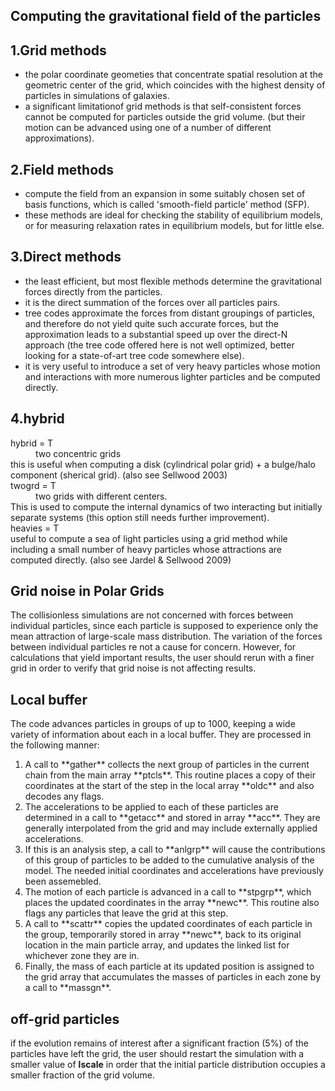 ## Computing the gravitational field of the particles  

1.Grid methods
----
* the polar coordinate geometies that concentrate spatial resolution at the geometric center of the grid, which coincides with the highest density of particles in simulations of galaxies.  
* a significant limitationof grid methods is that self-consistent forces cannot be computed for particles outside the grid volume. (but their motion can be advanced using one of a number of different approximations).  

2.Field methods
----
* compute the field from an expansion in some suitably chosen set of basis functions, which is called 'smooth-field particle' method (SFP).  
* these methods are ideal for checking the stability of equilibrium models, or for measuring relaxation rates in equilibrium models, but for little else.

3.Direct methods
----
* the least efficient, but most flexible methods determine the gravitational forces directly from the particles.  
* it is the direct summation of the forces over all particles pairs.
* tree codes approximate the forces from distant groupings of particles, and therefore do not yield quite such accurate forces, but the approximation leads to a substantial speed up over the direct-N approach (the tree code offered here is not well optimized, better looking for a state-of-art tree code somewhere else).
* it is very useful to introduce a set of very heavy particles whose motion and interactions with more numerous lighter particles and be computed directly.

4.hybrid
----
<dl>
<dt>hybrid = T<dt>
<dd>two concentric grids</dd>
this is useful when computing a disk (cylindrical polar grid) + a bulge/halo component (sherical grid). (also see Sellwood 2003)
<dt>twogrd = T</dt>
<dd>two grids with different centers.</dd>
This is used to compute the internal dynamics of two interacting but initially separate systems (this option still needs further improvement).
<dt>heavies = T</dt>
useful to compute a sea of light particles using a grid method while including a small number of heavy particles whose attractions are computed directly. (also see Jardel & Sellwood 2009)
</dl>

Grid noise in Polar Grids
----
The collisionless simulations are not concerned with forces between individual particles, since each particle is supposed to experience only the mean attraction of large-scale mass distribution. The variation of the forces between individual particles re not a cause for concern. However, for calculations that yield important results, the user should rerun with a finer grid in order to verify that grid noise is not affecting results.  

Local buffer
----
The code advances particles in groups of up to 1000, keeping a wide variety of information about each in a local buffer. They are processed in the following manner:  
<ol>
	<li>A call to **gather** collects the next group of particles in the current chain from the main array **ptcls**. This routine places a copy of their coordinates at the start of the step in the local array **oldc** and also decodes any flags.</li>
	<li>The accelerations to be applied to each of these particles are determined in a call to **getacc** and stored in array **acc**. They are generally interpolated from the grid and may include externally applied accelerations.</li>
	<li>If this is an analysis step, a call to **anlgrp** will cause the contributions of this group of particles to be added to the cumulative analysis of the model. The needed initial coordinates and accelerations have previously been assemebled.</li>
	<li>The motion of each particle is advanced in a call to **stpgrp**, which places the updated coordinates in the array **newc**. This routine also flags any particles that leave the grid at this step.</li>
	<li>A call to **scattr** copies the updated coordinates of each particle in the group, temporarily stored in array **newc**, back to its original location in the main particle array, and updates the linked list for whichever zone they are in.</li>
	<li>Finally, the mass of each particle at its updated position is assigned to the grid array that accumulates the masses of particles in each zone by a call to **massgn**.</li>
</ol>

off-grid particles
----
if the evolution remains of interest after a significant fraction (5%) of the particles have left the grid, the user should restart the simulation with a smaller value of **lscale** in order that the initial particle distribution occupies a smaller fraction of the grid volume.